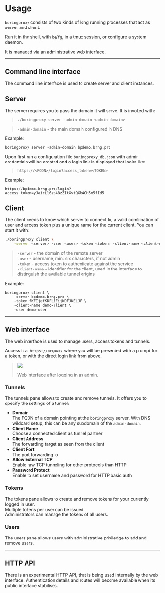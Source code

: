 # Usage

`boringproxy` consists of two kinds of long running processes that act as server and client.

Run it in the shell, with `bg`/`fg`, in a tmux session, or configure a system daemon.

It is managed via an administrative web interface.

---

## Command line interface

The command line interface is used to create server and client instances.

## Server

The server requires you to pass the domain it will serve. It is invoked with:

> `./boringproxy server -admin-domain <admin-domain>`

> `-admin-domain` - the main domain configured in DNS

Example:

```
boringproxy server -admin-domain bpdemo.brng.pro
```

Upon first run a configuration file `boringproxy_db.json` with admin credentials will be created and a login link is displayed that looks like:

> `https://<FQDN>/login?access_token=<TOKEN>`

Example:

```
https://bpdemo.brng.pro/login?access_token=yJaicLl6zj48zZItXvtQGb4CH5m5fId5
```

## Client

The client needs to know which server to connect to, a valid combination of user and access token plus a unique name for the current client. You can start it with:

```bash
./boringproxy client \
    -server <server> -user <user> -token <token> -client-name <client-name>
```

> `-server` - the domain of the remote server  
> `-user` - username, min. six characters, if not admin  
> `-token` - access token to authenticate against the service  
> `-client-name` - identifier for the client, used in the interface to distinguish the available tunnel origins  

Example:

```
boringproxy client \
    -server bpdemo.brng.pro \
    -token fKFIjefKDFLEFijKDFJKELJF \
    -client-name demo-client \
    -user demo-user
```

---

## Web interface

The web interface is used to manage users, access tokens and tunnels.

Access it at `https://<FQDN>/` where you will be presented with a prompt for a token, or with the direct login link from above.

> ![](./../screenshot.png)
>
> Web interface after logging in as admin.

### Tunnels

The tunnels pane allows to create and remove tunnels. It offers you to specify the settings of a tunnel:

* **Domain**  
  The FQDN of a domain pointing at the `boringproxy` server. With DNS wildcard setup, this can be any subdomain of the `admin-domain`.
* **Client Name**  
  Choose a connected client as tunnel partner
* **Client Address**  
  The forwarding target as seen from the client
* **Client Port**  
  The port forwarding to
* **Allow External TCP**  
  Enable raw TCP tunneling for other protocols than HTTP
* **Password Protect**  
  Enable to set username and password for HTTP basic auth

### Tokens

The tokens pane allows to create and remove tokens for your currently logged in user.  
Multiple tokens per user can be issued.  
Administrators can manage the tokens of all users.

### Users

The users pane allows users with administrative priviledge to add and remove users.

---

## HTTP API

There is an experimental HTTP API, that is being used internally by the web interface. Authentication details and routes will become available when its public interface stabilises.
